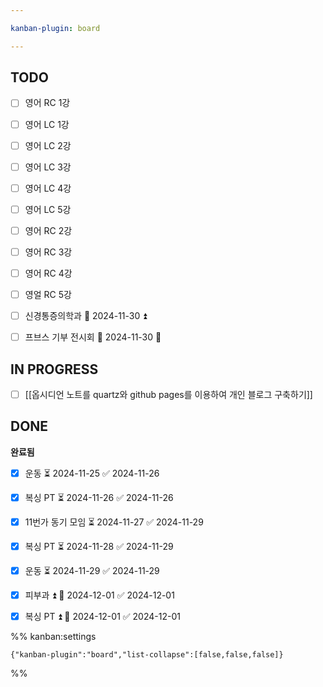 ```yaml
---

kanban-plugin: board

---
```


## TODO

- [ ] 영어 RC 1강
- [ ] 영어 LC 1강
- [ ] 영어 LC 2강
- [ ] 영어 LC 3강
- [ ] 영어 LC 4강
- [ ] 영어 LC 5강
- [ ] 영어 RC 2강
- [ ] 영어 RC 3강
- [ ] 영어 RC 4강
- [ ] 영얼 RC 5강
- [ ] 신경통증의학과 📅 2024-11-30 ⏫
- [ ] 프브스 기부 전시회 📅 2024-11-30 🔽


## IN PROGRESS

- [ ] [[옵시디언 노트를 quartz와 github pages를 이용하여 개인 블로그 구축하기]]


## DONE

**완료됨**
- [x] 운동 ⏳ 2024-11-25 ✅ 2024-11-26
- [x] 복싱 PT ⏳ 2024-11-26 ✅ 2024-11-26
- [x] 11번가 동기 모임 ⏳ 2024-11-27 ✅ 2024-11-29
- [x] 복싱 PT ⏳ 2024-11-28 ✅ 2024-11-29
- [x] 운동 ⏳ 2024-11-29 ✅ 2024-11-29
- [x] 피부과 ⏫ 📅 2024-12-01 ✅ 2024-12-01
- [x] 복싱 PT ⏫ 📅 2024-12-01 ✅ 2024-12-01




%% kanban:settings
```
{"kanban-plugin":"board","list-collapse":[false,false,false]}
```
%%